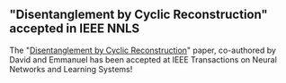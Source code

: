 ## "Disentanglement by Cyclic Reconstruction" accepted in IEEE NNLS

The "[Disentanglement by Cyclic Reconstruction](https://arxiv.org/abs/2112.12980)" paper, co-authored by David and Emmanuel has been accepted at IEEE Transactions on Neural Networks and Learning Systems!




